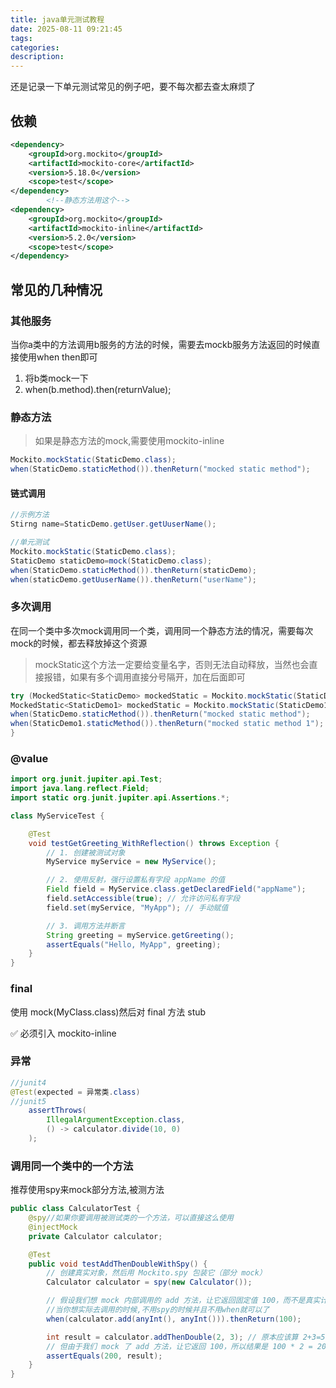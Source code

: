 ```yaml
---
title: java单元测试教程
date: 2025-08-11 09:21:45
tags:
categories:
description:
---
```

还是记录一下单元测试常见的例子吧，要不每次都去查太麻烦了
<!-- more -->

## 依赖
```xml
<dependency>
    <groupId>org.mockito</groupId>
    <artifactId>mockito-core</artifactId>
    <version>5.18.0</version>
    <scope>test</scope>
</dependency>
		<!--静态方法用这个-->
<dependency>
    <groupId>org.mockito</groupId>
    <artifactId>mockito-inline</artifactId>
    <version>5.2.0</version>
    <scope>test</scope>
</dependency>
```
## 常见的几种情况
### 其他服务
当你a类中的方法调用b服务的方法的时候，需要去mockb服务方法返回的时候直接使用when then即可
1. 将b类mock一下
2. when(b.method).then(returnValue);
### 静态方法
> 如果是静态方法的mock,需要使用mockito-inline
```java
Mockito.mockStatic(StaticDemo.class);
when(StaticDemo.staticMethod()).thenReturn("mocked static method");
```
#### 链式调用
```java
//示例方法
Stirng name=StaticDemo.getUser.getUuserName();

//单元测试
Mockito.mockStatic(StaticDemo.class);
StaticDemo staticDemo=mock(StaticDemo.class);
when(StaticDemo.staticMethod()).thenReturn(staticDemo);
when(staticDemo.getUuserName()).thenReturn("userName");
```
### 多次调用
在同一个类中多次mock调用同一个类，调用同一个静态方法的情况，需要每次mock的时候，都去释放掉这个资源
> mockStatic这个方法一定要给变量名字，否则无法自动释放，当然也会直接报错，如果有多个调用直接分号隔开，加在后面即可
```java
try (MockedStatic<StaticDemo> mockedStatic = Mockito.mockStatic(StaticDemo.class);
MockedStatic<StaticDemo1> mockedStatic = Mockito.mockStatic(StaticDemo1.class)) {
when(StaticDemo.staticMethod()).thenReturn("mocked static method");
when(StaticDemo1.staticMethod()).thenReturn("mocked static method 1");
}
```
### @value
```java
import org.junit.jupiter.api.Test;
import java.lang.reflect.Field;
import static org.junit.jupiter.api.Assertions.*;

class MyServiceTest {

    @Test
    void testGetGreeting_WithReflection() throws Exception {
        // 1. 创建被测试对象
        MyService myService = new MyService();

        // 2. 使用反射，强行设置私有字段 appName 的值
        Field field = MyService.class.getDeclaredField("appName");
        field.setAccessible(true); // 允许访问私有字段
        field.set(myService, "MyApp"); // 手动赋值

        // 3. 调用方法并断言
        String greeting = myService.getGreeting();
        assertEquals("Hello, MyApp", greeting);
    }
}
```
### final
	
使用 mock(MyClass.class)然后对 final 方法 stub

✅ 必须引入 mockito-inline
### 异常
```java
//junit4
@Test(expected = 异常类.class)
//junit5
    assertThrows(
        IllegalArgumentException.class,
        () -> calculator.divide(10, 0)
    );
```
### 调用同一个类中的一个方法
推荐使用spy来mock部分方法,被测方法
```java
public class CalculatorTest {
    @spy//如果你要调用被测试类的一个方法，可以直接这么使用
    @injectMock
    private Calculator calculator;

    @Test
    public void testAddThenDoubleWithSpy() {
        // 创建真实对象，然后用 Mockito.spy 包装它（部分 mock）
        Calculator calculator = spy(new Calculator());

        // 假设我们想 mock 内部调用的 add 方法，让它返回固定值 100，而不是真实计算
        //当你想实际去调用的时候,不用spy的时候并且不用when就可以了
        when(calculator.add(anyInt(), anyInt())).thenReturn(100);

        int result = calculator.addThenDouble(2, 3); // 原本应该算 2+3=5，然后 5 * 2=10
        // 但由于我们 mock 了 add 方法，让它返回 100，所以结果是 100 * 2 = 200
        assertEquals(200, result);
    }
}
```

